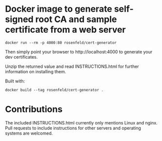 # Docker image to generate self-signed root CA and sample certificate from a web server

    docker run --rm -p 4000:80 rosenfeld/cert-generator

Then simply point your browser to http://localhost:4000 to generate your dev certificates.

Unzip the returned value and read INSTRUCTIONS.html for further information on installing them.

Built with:

    docker build --tag rosenfeld/cert-generator .

# Contributions

The included INSTRUCTIONS.html currently only mentions Linux and nginx. Pull requests to include
instructions for other servers and operating systems are welcomed.
